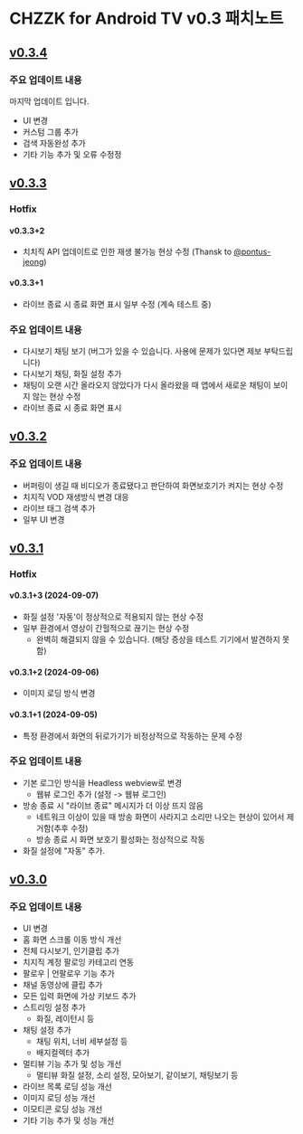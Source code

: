 # CHZZK for Android TV v0.3 패치노트


## [v0.3.4](https://github.com/Escaper-Park/unofficial_chzzk_android_tv/releases/tag/v0.3.4)
### 주요 업데이트 내용
마지막 업데이트 입니다.

* UI 변경
* 커스텀 그룹 추가
* 검색 자동완성 추가
* 기타 기능 추가 및 오류 수정정

## [v0.3.3](https://github.com/Escaper-Park/unofficial_chzzk_android_tv/releases/tag/v0.3.3)
### Hotfix
#### v0.3.3+2
* 치치직 API 업데이트로 인한 재생 불가능 현상 수정 (Thansk to [@pontus-jeong](https://github.com/pontus-jeong))

#### v0.3.3+1
* 라이브 종료 시 종료 화면 표시 일부 수정 (계속 테스트 중)

### 주요 업데이트 내용
* 다시보기 채팅 보기 (버그가 있을 수 있습니다. 사용에 문제가 있다면 제보 부탁드립니다)
* 다시보기 채팅, 화질 설정 추가
* 채팅이 오랜 시간 올라오지 않았다가 다시 올라왔을 때 앱에서 새로운 채팅이 보이지 않는 현상 수정
* 라이브 종료 시 종료 화면 표시

## [v0.3.2](https://github.com/Escaper-Park/unofficial_chzzk_android_tv/releases/tag/v0.3.2)
### 주요 업데이트 내용
* 버퍼링이 생길 때 비디오가 종료됐다고 판단하여 화면보호기가 켜지는 현상 수정
* 치지직 VOD 재생방식 변경 대응
* 라이브 태그 검색 추가
* 일부 UI 변경

## [v0.3.1](https://github.com/Escaper-Park/unofficial_chzzk_android_tv/releases/tag/v0.3.1)
### Hotfix 
#### v0.3.1+3 (2024-09-07)
* 화질 설정 '자동'이 정상적으로 적용되지 않는 현상 수정 
* 일부 환경에서 영상이 간헐적으로 끊기는 현상 수정
    - 완벽히 해결되지 않을 수 있습니다. (해당 증상을 테스트 기기에서 발견하지 못함)

#### v0.3.1+2 (2024-09-06)
* 이미지 로딩 방식 변경

#### v0.3.1+1 (2024-09-05)
* 특정 환경에서 화면의 뒤로가기가 비정상적으로 작동하는 문제 수정 

### 주요 업데이트 내용
* 기본 로그인 방식을 Headless webview로 변경
    * 웹뷰 로그인 추가 (설정 -> 웹뷰 로그인)
* 방송 종료 시 "라이브 종료" 메시지가 더 이상 뜨지 않음
    * 네트워크 이상이 있을 때 방송 화면이 사라지고 소리만 나오는 현상이 있어서 제거함(추후 수정)
    * 방송 종료 시 화면 보호기 활성화는 정상적으로 작동
* 화질 설정에 "자동" 추가.


## [v0.3.0](https://github.com/Escaper-Park/unofficial_chzzk_android_tv/releases/tag/v0.3.0)
### 주요 업데이트 내용
* UI 변경
* 홈 화면 스크롤 이동 방식 개선
* 전체 다시보기, 인기클립 추가
* 치지직 계정 팔로잉 카테고리 연동
* 팔로우 | 언팔로우 기능 추가
* 채널 동영상에 클립 추가
* 모든 입력 화면에 가상 키보드 추가
* 스트리밍 설정 추가
    * 화질, 레이턴시 등
* 채팅 설정 추가
    * 채팅 위치, 너비 세부설정 등
    * 배지컬렉터 추가
* 멀티뷰 기능 추가 및 성능 개선
    * 멀티뷰 화질 설정, 소리 설정, 모아보기, 같이보기, 채팅보기 등
* 라이브 목록 로딩 성능 개선
* 이미지 로딩 성능 개선
* 이모티콘 로딩 성능 개선
* 기타 기능 추가 및 성능 개선

